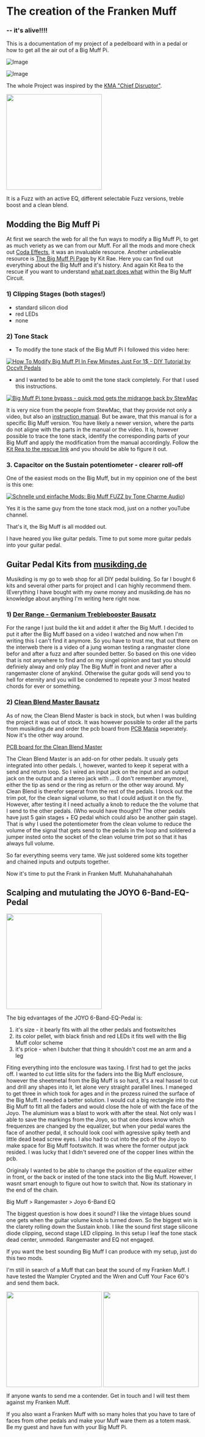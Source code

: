 # The creation of the Franken Muff
  ### -- it's alive!!!!

This is a documentation of my project of a pedelboard with in a pedal or how to get all the air out of a Big Muff Pi.

![Image](https://github.com/user-attachments/assets/58616cad-c4ba-49f6-8049-98523e47a33c)

![Image](https://github.com/user-attachments/assets/d99f2204-40d1-4cae-b741-44ce4dc25abd)


The whole Project was inspired by the [KMA "Chief Disruptor"](https://kmamachines.com/machines/chief-disruptor/).

<a href="https://kmamachines.com/machines/chief-disruptor/#images" target="blank"><img align="center" src="https://kmamachines.com/wp-content/uploads/2023/11/kma_machines-chief_disruptor-top-gallery-400x516.jpg" height="250" /></a>

It is a Fuzz with an active EQ, different selectable Fuzz versions, treble boost and a clean blend.

## Modding the Big Muff Pi

At first we search the web for all the fun ways to modify a Big Muff Pi, to get as much veriety as we can from our Muff.
For all the mods and more check out [Coda Effects](https://www.coda-effects.com/2015/11/big-muff-mods-and-tweaks.html?m=0), it was an invaluable resource.
Another unbelievable resource is [The Big Muff Pi Page](https://www.bigmuffpage.com/Big_Muff_Pi_versions_schematics_part1.html) by Kit Rae. Here you can find out everything about the Big Muff and it's history.
And again Kit Rea to the rescue if you want to understand [what part does what](https://www.kitrae.net/music/big_muff_guts.html) within the Big Muff Circuit.

### 1) Clipping Stages (both stages!)
 - standard silicon diod
 - red LEDs
 - none

### 2) Tone Stack
 - To modify the tone stack of the Big Muff Pi I followed this video here:

[![How To Modify Big Muff PI In Few Minutes Just For 1$ - DIY Tutorial by Occvlt Pedals](https://img.youtube.com/vi/z02aRTT1YLU/0.jpg)](https://www.youtube.com/watch?v=z02aRTT1YLU)

 - and I wanted to be able to omit the tone stack completely. For that I used this instructions.

[![Big Muff Pi tone bypass - quick mod gets the midrange back by StewMac](https://img.youtube.com/vi/fCx0D6_93Xw/0.jpg)](https://www.youtube.com/watch?v=fCx0D6_93Xw)

It is very nice from the people from StewMac, that they provide not only a video, but also an [instruction manual](https://www.stewmac.com/globalassets/video-and-ideas/online-resources/reference/stewmac-pedal-mod-kit-instructions/nyc-big-muff-tone-pi-stack-bypass-mod-kit-instructions). But be aware, that this manual is for a specific Big Muff version. You have likely a newer version, where the parts do not aligne with the parts in the manual or the video. It is, however possible to trace the tone stack, identify the corresponding parts of your Big Muff and apply the modification from the manual accordingly. Follow the [Kit Rea to the rescue link](https://www.kitrae.net/music/big_muff_guts.html) and you should be able to figure it out.

### 3. Capacitor on the Sustain potentiometer - clearer roll-off 
One of the easiest mods on the Big Muff, but in my oppinion one of the best is this one:

[![Schnelle und einfache Mods: Big Muff FUZZ by Tone Charme Audio](https://img.youtube.com/vi/-OzrYFc2938/0.jpg)](https://www.youtube.com/watch?v=-OzrYFc2938))

Yes it is the same guy from the tone stack mod, just on a nother youTube channel.

That's it, the Big Muff is all modded out.

I have heared you like guitar pedals. Time to put some more guitar pedals into your guitar pedal.

## Guitar Pedal Kits from [musikding.de](https://musikding.de/)

Musikding is my go to web shop for all DIY pedal building. So far I bought 6 kits and several other parts for project and I can highly recommend them. (Everything I have bought with my owne money and musikding.de has no knowledge about anything I'm writing here right now.

### 1) [Der Range - Germanium Treblebooster Bausatz](https://www.musikding.de/Der-Range-Germanium-Treblebooster-Bausatz)

For the range I just build the kit and addet it after the Big Muff. I decided to put it after the Big Muff based on a video I watched and now when I'm writing this I can't find it anymore. So you have to trust me, that out there on the interweb there is a video of a jung woman testing a rangmaster clone befor and after a fuzz and after sounded better. So based on this one video that is not anywhere to find and on my singel opinion and tast you should definiely alway and only play The Big Muff in front and never after a rangemaster clone of anykind. Otherwise the guitar gods will send you to hell for eternity and you will be condemed to repeate your 3 most heated chords for ever or something.     

### 2) [Clean Blend Master Bausatz](https://www.musikding.de/Clean-Blend-Master-Bausatz)

As of now, the Clean Blend Master is back in stock, but when I was building the project it was out of stock. It was however possible to order all the parts from musikding.de and order the pcb board from [PCB Mania](https://pcbguitarmania.com) seperately.
Now it's the other way around.

[PCB board for the Clean Blend Master](https://pcbguitarmania.com/product/clean-blend-master)

The Clean Blend Master is an add-on for other pedals. It usualy gets integrated into other pedals. I, however, wanted to keep it seperat with a send and return loop. So I wired an input jack on the input and an output jack on the output and a stereo jack with ... (I don't remember anymore), either the tip as send or the ring as return or the other way around. My Clean Blend is therefor seperat from the rest of the pedals. I brock out the trim pot, for the clean signal volume, so that I could adjust it on the fly.
However, after testing it I need actually a knob to reduce the the volume that I send to the other pedals. (Who would have thought? The other pedals have just 5 gain stages + EQ pedal which could also be another gain stage). That is why I used the potentiometer from the clean volume to reduce the volume of the signal that gets send to the pedals in the loop and soldered a jumper insted onto the socket of the clean volume trim pot so that it has always full volume.

So far everything seems very tame. We just soldered some kits together and chained inputs and outputs together.

Now it's time to put the Frank in Franken Muff. Muhahahahahahah

## Scalping and mutulating the JOYO 6-Band-EQ-Pedal

<a href="https://amzn.eu/d/3w9uaiD" target="blank"><img align="center" src="https://musicasatiendas.com/4118-medium_default/joyo-jf-11-equalizer-pedal-6-band-eq.jpg" height="250" /></a>

The big edvantages of the JOYO 6-Band-EQ-Pedal is:
1) it's size - it bearly fits with all the other pedals and footswitches
2) its color pellet, with black finish and red LEDs it fits well with the Big Muff color scheme
3) it's price - when I butcher that thing it shouldn't cost me an arm and a leg

Fiting everything into the enclosure was taxing. I first had to get the jacks off. I wanted to cut little slits for the faders into the Big Muff enclosure, however the sheetmetal from the Big Muff is so hard, it's a real hassel to cut and drill any shapes into it, let alone very straight parallel lines. I maneged to get three in which took for ages and in the prozess ruined the surface of the Big Muff. I needed a better solution. I would cut a big rectangle into the Big Muff to fitt all the faders and would close the hole of with the face of the Joyo. The aluminium was a blast to work with after the steal. Not only was I able to save the markings from the Joyo, so that one does know which frequenzes are changed by the equalizer, but when your pedal wares the face of another pedal, it schould look cool with agressive spiky teeth and little dead bead screw eyes. I also had to cut into the pcb of the Joyo to make space for Big Muff footswitch. It was where the former output jack resided. I was lucky that I didn't severed one of the copper lines within the pcb.

Originaly I wanted to be able to change the position of the equalizer either in front, or the back or insted of the tone stack into the Big Muff. However, I wasnt smart enough to figure out how to switch that. Now its stationary in the end of the chain.

Big Muff > Rangemaster > Joyo 6-Band EQ

The biggest question is how does it sound? I like the vintage blues sound one gets when the guitar volume knob is turned down. So the biggest win is the clarety rolling down the Sustain knob. I like the sound first stage silicone diode clipping, second stage LED clipping. In this setup I leaf the tone stack dead center, unmoded. Rangemaster and EQ not engaged. 

If you want the best sounding Big Muff I can produce with my setup, just do this two mods.

I'm still in search of a Muff that can beat the sound of my Franken Muff. I have tested the Wampler Crypted and the Wren and Cuff Your Face 60's and send them back.

<a href="https://www.wamplerpedals.com/products/fuzz/cryptid-fuzz/" target="blank"><img align="center" src="https://www.wamplerpedals.com/wp-content/uploads/2025/02/cryptid-top-980x980.png.webp" height="250" /></a> <a href="https://www.wrenandcuff.com/products/your-face-60s" target="blank"><img align="center" src="https://images.squarespace-cdn.com/content/v1/553c81b0e4b0ee62c7b9bd89/1604012258668-VZ7BSF4F85O40Y9OY57W/your_face_60_front_knobs_up_replace.jpg" height="250" /></a>


If anyone wants to send me a contender. Get in touch and I will test them against my Franken Muff.

If you also want a Franken Muff with so many holes that you have to tare of faces from other pedals and make your Muff ware them as a totem mask. Be my guest and have fun with your Big Muff Pi.








